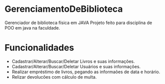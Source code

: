 # GerenciamentoDeBiblioteca
Gerenciador de biblioteca física em JAVA
Projeto feito para disciplina de POO em java na faculdade.

# Funcionalidades
- Cadastrar/Alterar/Buscar/Deletar Livros e suas informaçôes.
- Cadastrar/Alterar/Buscar/Deletar Usuários e suas informaçôes.
- Realizar empréstimo de livros, pegando as informaões de data e horário.
- Relizar devolucões com cálculo de multa.
